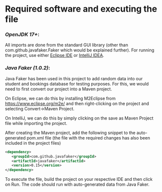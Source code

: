 # Required software and executing the file

### ***OpenJDK 17+***: 

All imports are done from the standard GUI library (other than com.github.javafaker.Faker which would be explained further). For running the project, use either [Eclipse IDE](https://www.eclipse.org/downloads/) or [IntelliJ IDEA](https://www.jetbrains.com/idea/download/).

### ***Java Faker (1.0.2)***: 

Java Faker has been used in this project to add random data into our student and bookings database for testing purposes. For this, we would need to first convert our project into a Maven project.

On Eclipse, we can do this by installing M2Eclipse from https://www.eclipse.org/m2e/ and then right-clicking on the project and selecting Convert->Maven Project.

On IntelliJ, we can do this by simply clicking on the save as Maven Project file while importing the project.
	
After creating the Maven project, add the following snippet to the auto-generated pom.xml file (the file with the required changes has also been included in the project files)

```xml
<dependency>
   <groupId>com.github.javafaker</groupId>
   <artifactId>javafaker</artifactId>
   <version>0.15</version>
</dependency>
```

To execute the file, build the project on your respective IDE and then click on Run. The code should run with auto-generated data from Java Faker.
